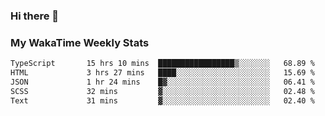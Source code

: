 ### Hi there 👋

<!--
**royschrauwen/royschrauwen** is a ✨ _special_ ✨ repository because its `README.md` (this file) appears on your GitHub profile.

Here are some ideas to get you started:

- 🔭 I’m currently working on ...
- 🌱 I’m currently learning ...
- 👯 I’m looking to collaborate on ...
- 🤔 I’m looking for help with ...
- 💬 Ask me about ...
- 📫 How to reach me: ...
- 😄 Pronouns: ...
- ⚡ Fun fact: ...
-->


### My WakaTime Weekly Stats
<!--START_SECTION:waka-->

```txt
TypeScript       15 hrs 10 mins  █████████████████▒░░░░░░░   68.89 %
HTML             3 hrs 27 mins   ████░░░░░░░░░░░░░░░░░░░░░   15.69 %
JSON             1 hr 24 mins    █▓░░░░░░░░░░░░░░░░░░░░░░░   06.41 %
SCSS             32 mins         ▓░░░░░░░░░░░░░░░░░░░░░░░░   02.48 %
Text             31 mins         ▓░░░░░░░░░░░░░░░░░░░░░░░░   02.40 %
```

<!--END_SECTION:waka-->
